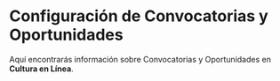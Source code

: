 # Configuración de Convocatorias y Oportunidades

Aquí encontrarás información sobre Convocatorias y Oportunidades en **Cultura en Línea**.
